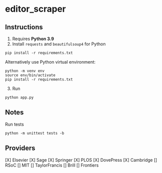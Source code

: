 # editor_scraper

## Instructions

1. Requires **Python 3.9**
2. Install `requests` and `beautifulsoup4` for Python
```
pip install -r requirements.txt
```
Alternatively use Python virtual environment:
```
python -m venv env
source env/bin/activate
pip install -r requirements.txt
```
3. Run
```
python app.py
```

## Notes

Run tests
```
python -m unittest tests -b
```

## Providers
[X] Elsevier
[X] Sage
[X] Springer
[X] PLOS
[X] DovePress
[X] Cambridge
[] RSoC
[] MIT
[] TaylorFrancis
[] Brill
[] Frontiers

